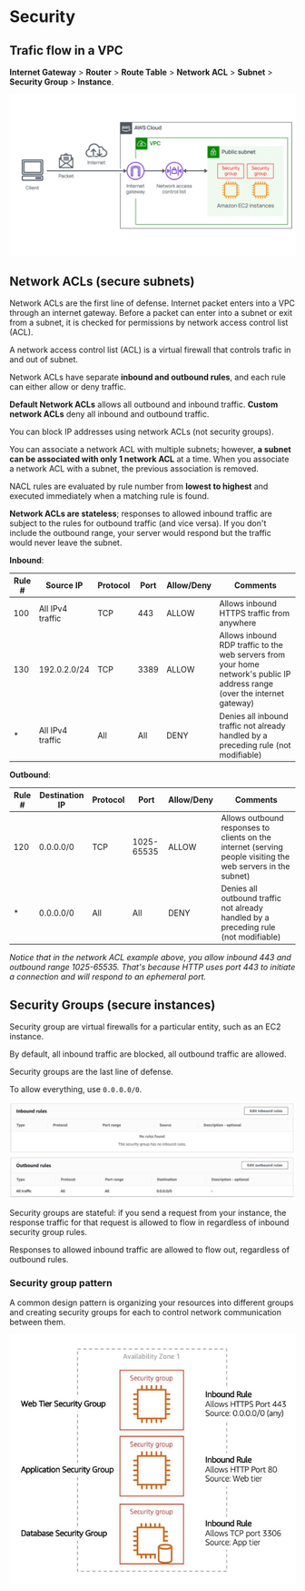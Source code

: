 # Security

## Trafic flow in a VPC

**Internet Gateway** > **Router** > **Route Table** > **Network ACL** > **Subnet** > **Security Group** > **Instance**.

![](./images/traffic-flow.png)

## Network ACLs (secure subnets)

Network ACLs are the first line of defense. Internet packet enters into a VPC through an internet gateway. Before a packet can enter into a subnet or exit from a subnet, it is checked for permissions by network access control list (ACL).

A network access control list (ACL) is a virtual firewall that controls trafic in and out of subnet.

Network ACLs have separate **inbound and outbound rules**, and each rule can either allow or deny traffic.

**Default Network ACLs** allows all outbound and inbound traffic. **Custom network ACLs** deny all inbound and outbound traffic.

You can block IP addresses using network ACLs (not security groups).

You can associate a network ACL with multiple subnets; however, **a subnet can be associated with only 1 network ACL** at a time. When you associate a network ACL with a subnet, the previous association is removed.

NACL rules are evaluated by rule number from **lowest to highest** and executed immediately when a matching rule is found.

**Network ACLs are stateless**; responses to allowed inbound traffic are subject to the rules for outbound traffic (and vice versa). If you don't include the outbound range, your server would respond but the traffic would never leave the subnet.


**Inbound**:

| Rule # | Source IP | Protocol | Port | Allow/Deny | Comments |
|---|---|---|---|---|---|
| 100 | All  IPv4 traffic | TCP | 443 | ALLOW | Allows  inbound HTTPS traffic from anywhere |
| 130 | 192.0.2.0/24 | TCP | 3389 | ALLOW | Allows  inbound RDP traffic to the web servers from your home network's public IP  address range (over the internet gateway) |
| * | All  IPv4 traffic | All | All | DENY | Denies  all inbound traffic not already handled by a preceding rule (not modifiable) |


**Outbound**:

| Rule # | Destination IP | Protocol | Port | Allow/Deny | Comments |
|---|---|---|---|---|---|
| 120 | 0.0.0.0/0 | TCP | 1025-65535 | ALLOW | Allows  outbound responses to clients on the internet (serving people visiting the  web servers in the subnet) |
| * | 0.0.0.0/0 | All | All | DENY | Denies  all outbound traffic not already handled by a preceding rule (not modifiable) |

*Notice that in the network ACL example above, you allow inbound 443 and outbound range 1025-65535. That's because HTTP uses port 443 to initiate a connection and will respond to an ephemeral port.*


## Security Groups (secure instances)

Security group are virtual firewalls for a particular entity, such as an EC2 instance.

By default, all inbound traffic are blocked, all outbound traffic are allowed.

Security groups are the last line of defense.

To allow everything, use `0.0.0.0/0`.

![](./images/sg.png)

Security groups are stateful: if you send a request from your instance, the response traffic for that request is allowed to flow in regardless of inbound security group rules.

Responses to allowed inbound traffic are allowed to flow out, regardless of outbound rules.

### Security group pattern

A common design pattern is organizing your resources into different groups and creating security groups for each to control network communication between them.

![](./images/layer-sg.png)
